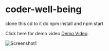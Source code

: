 # coder-well-being 

clone this 
cd to it 
do  npm install 
and npm start


Click here for demo video [Demo Video](https://github.com/YatheeshRaju/coder-well-being/raw/master/screnrecord.mp4).

![Screenshot1](../master/screenshotcrop.png "Screenshot")